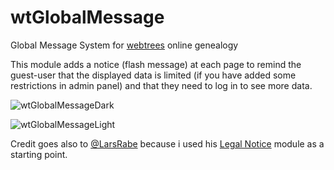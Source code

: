 # wtGlobalMessage
Global Message System for [webtrees](https://github.com/fisharebest/webtrees) online genealogy

This module adds a notice (flash message) at each page to remind the guest-user that the displayed data is limited (if you have added some restrictions in admin panel) and that they need to log in to see more data.

![wtGlobalMessageDark](https://github.com/user-attachments/assets/61760060-b00f-47b3-88cc-d7f11701d228)

![wtGlobalMessageLight](https://github.com/user-attachments/assets/a24eb96c-068c-43b9-8de9-00f6548e4f4b)

Credit goes also to [@LarsRabe](https://github.com/LarsRabe) because i used his [Legal Notice](https://github.com/LarsRabe/MyLegalNotice) module as a starting point.
